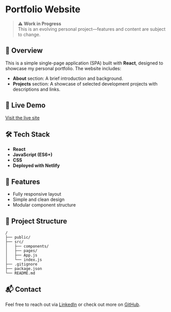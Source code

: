 # Portfolio Website

> ⚠️ **Work in Progress**  
> This is an evolving personal project—features and content are subject to change.

## 📄 Overview

This is a simple single-page application (SPA) built with **React**, designed to showcase my personal portfolio. The website includes:

- **About** section: A brief introduction and background.
- **Projects** section: A showcase of selected development projects with descriptions and links.

## 🚀 Live Demo

[Visit the live site](https://j-mikolajczyk.com)  

## 🛠 Tech Stack

- **React** 
- **JavaScript (ES6+)**
- **CSS** 
- **Deployed with Netlify**

## 🧰 Features

- Fully responsive layout
- Simple and clean design
- Modular component structure

## 📁 Project Structure

```
/
├── public/
├── src/
│   ├── components/
│   ├── pages/
│   ├── App.js
│   └── index.js
├── .gitignore
├── package.json
└── README.md
```

## 📬 Contact

Feel free to reach out via [LinkedIn](https://linkedin.com/in/johnpmikolajczyk) or check out more on [GitHub](https://github.com/j-mikolajczyk).
